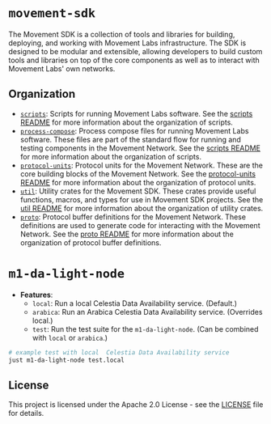 # `movement-sdk`
The Movement SDK is a collection of tools and libraries for building, deploying, and working with Movement Labs infrastructure. The SDK is designed to be modular and extensible, allowing developers to build custom tools and libraries on top of the core components as well as to interact with Movement Labs' own networks.

## Organization
- [`scripts`](./scripts): Scripts for running Movement Labs software. See the [scripts README](./scripts/README.md) for more information about the organization of scripts.
- [`process-compose`](./process-compose): Process compose files for running Movement Labs software. These files are part of the standard flow for running and testing components in the Movement Network. See the [scripts README](./scripts/README.md) for more information about the organization of scripts.
- [`protocol-units`](./protocol-units): Protocol units for the Movement Network. These are the core building blocks of the Movement Network. See the [protocol-units README](./protocol-units/README.md) for more information about the organization of protocol units.
- [`util`](./util): Utility crates for the Movement SDK. These crates provide useful functions, macros, and types for use in Movement SDK projects. See the [util README](./util/README.md) for more information about the organization of utility crates.
- [`proto`](./proto): Protocol buffer definitions for the Movement Network. These definitions are used to generate code for interacting with the Movement Network. See the [proto README](./proto/README.md) for more information about the organization of protocol buffer definitions.

# `m1-da-light-node`

- **Features**:
    - `local`: Run a local Celestia Data Availability service. (Default.)
    - `arabica`: Run an Arabica Celestia Data Availability service. (Overrides local.)
    - `test`: Run the test suite for the `m1-da-light-node`. (Can be combined with `local` or `arabica`.)

```bash
# example test with local  Celestia Data Availability service
just m1-da-light-node test.local
```

## License

This project is licensed under the Apache 2.0 License - see the [LICENSE](LICENSE) file for details.
